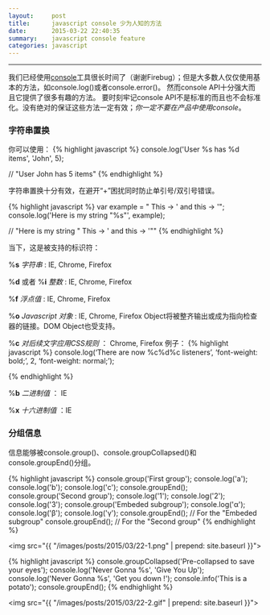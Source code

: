 ```yaml
---
layout:     post
title:      javascript console 少为人知的方法
date:       2015-03-22 22:40:35
summary:    javascript console feature
categories: javascript
---
```


---

我们已经使用<a href="https://developer.mozilla.org/en-US/docs/Tools/Web_Console">console</a>工具很长时间了（谢谢Firebug）；但是大多数人仅仅使用基本的方法，如console.log()或者console.error()。
然而console API十分强大而且它提供了很多有趣的方法。
要时刻牢记console API不是标准的而且也不会标准化。没有绝对的保证这些方法一定有效；*你一定不要在产品中使用console*。

### 字符串置换
你可以使用：
{% highlight javascript %}
console.log('User %s has %d items', 'John', 5);

// "User John has 5 items"
{% endhighlight %}

字符串置换十分有效，在避开“+”困扰同时防止单引号/双引号错误。

{% highlight javascript %}
var example = " This -> ' and this -> '";
 console.log('Here is my string "%s"', example);

// "Here is my string " This -> ' and this -> '""
{% endhighlight %}

当下，这是被支持的标识符：

%**s** *字符串* : IE, Chrome, Firefox

%**d** 或者 %**i** *整数* : IE, Chrome, Firefox

%**f** *浮点值* : IE, Chrome, Firefox

%**o** *Javascript 对象* : IE, Chrome, Firefox
Object将被整齐输出或成为指向检查器的链接。DOM Object也受支持。

%**c** *对后续文字应用CSS规则* ： Chrome, Firefox
例子：
{% highlight javascript %}
console.log(‘There are now %c%d%c listeners’, ‘font-weight: bold;’, 2, ‘font-weight: normal;’);

{% endhighlight %}

%**b** *二进制值* ： IE

%**x** *十六进制值* ：IE

### 分组信息

信息能够被console.group()、console.groupCollapsed()和console.groupEnd()分组。

{% highlight javascript %}
console.group('First group');
console.log('a');
console.log('b');
console.log('c');
console.groupEnd();
console.group('Second group');
console.log('1');
console.log('2');
console.log('3');
console.group('Embeded subgroup');
console.log('α');
console.log('β');
console.log('γ');
console.groupEnd(); // For the "Embeded subgroup"
console.groupEnd(); // For the "Second group"
{% endhighlight %}

<img src="{{ "/images/posts/2015/03/22-1.png" | prepend: site.baseurl }}">

{% highlight javascript %}
console.groupCollapsed('Pre-collapsed to save your eyes');
console.log('Never Gonna %s', 'Give You Up');
console.log('Never Gonna %s', 'Get you down !');
console.info('This is a potato');
console.groupEnd();
{% endhighlight %}

<img src="{{ "/images/posts/2015/03/22-2.gif" | prepend: site.baseurl }}">